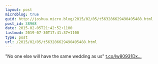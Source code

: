 ```yaml
---
layout: post
microblog: true
guid: http://joshua.micro.blog/2015/02/05/t563286629490495488.html
post_id: 38968
date: 2015-02-05T21:42:52+1100
lastmod: 2019-07-30T17:41:37+1100
type: post
url: /2015/02/05/t563286629490495488.html
---
```

"No one else will have the same wedding as us" [t.co/lw80931Dx...](http://t.co/lw80931Dx0)

